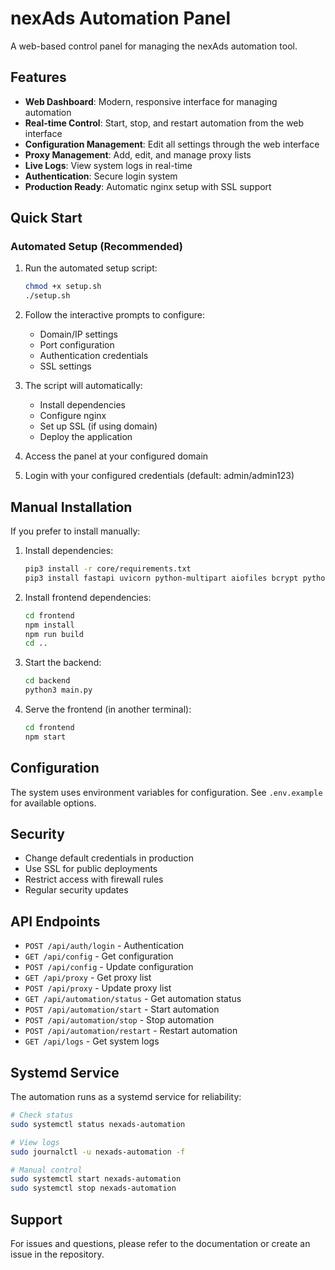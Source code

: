 
# nexAds Automation Panel

A web-based control panel for managing the nexAds automation tool.

## Features

- **Web Dashboard**: Modern, responsive interface for managing automation
- **Real-time Control**: Start, stop, and restart automation from the web interface
- **Configuration Management**: Edit all settings through the web interface
- **Proxy Management**: Add, edit, and manage proxy lists
- **Live Logs**: View system logs in real-time
- **Authentication**: Secure login system
- **Production Ready**: Automatic nginx setup with SSL support

## Quick Start

### Automated Setup (Recommended)

1. Run the automated setup script:
   ```bash
   chmod +x setup.sh
   ./setup.sh
   ```

2. Follow the interactive prompts to configure:
   - Domain/IP settings
   - Port configuration
   - Authentication credentials
   - SSL settings

3. The script will automatically:
   - Install dependencies
   - Configure nginx
   - Set up SSL (if using domain)
   - Deploy the application

4. Access the panel at your configured domain

5. Login with your configured credentials (default: admin/admin123)

## Manual Installation

If you prefer to install manually:

1. Install dependencies:
   ```bash
   pip3 install -r core/requirements.txt
   pip3 install fastapi uvicorn python-multipart aiofiles bcrypt python-jose[cryptography]
   ```

2. Install frontend dependencies:
   ```bash
   cd frontend
   npm install
   npm run build
   cd ..
   ```

3. Start the backend:
   ```bash
   cd backend
   python3 main.py
   ```

4. Serve the frontend (in another terminal):
   ```bash
   cd frontend
   npm start
   ```

## Configuration

The system uses environment variables for configuration. See `.env.example` for available options.

## Security

- Change default credentials in production
- Use SSL for public deployments
- Restrict access with firewall rules
- Regular security updates

## API Endpoints

- `POST /api/auth/login` - Authentication
- `GET /api/config` - Get configuration
- `POST /api/config` - Update configuration
- `GET /api/proxy` - Get proxy list
- `POST /api/proxy` - Update proxy list
- `GET /api/automation/status` - Get automation status
- `POST /api/automation/start` - Start automation
- `POST /api/automation/stop` - Stop automation
- `POST /api/automation/restart` - Restart automation
- `GET /api/logs` - Get system logs

## Systemd Service

The automation runs as a systemd service for reliability:

```bash
# Check status
sudo systemctl status nexads-automation

# View logs
sudo journalctl -u nexads-automation -f

# Manual control
sudo systemctl start nexads-automation
sudo systemctl stop nexads-automation
```

## Support

For issues and questions, please refer to the documentation or create an issue in the repository.
